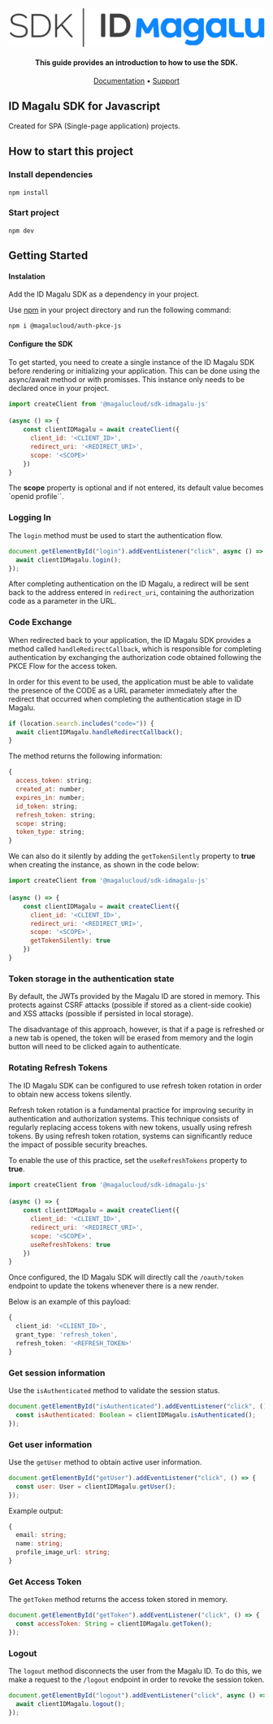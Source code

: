 <div  align="center">
  <img  src="https://raw.githubusercontent.com/andrecoliveira/andrecoliveira.github.io/master/dist/images/logo.png"  alt="Logo">

  <h4 align="center">This guide provides an introduction to how to use the SDK.</h4>
  
  <p align="center">
    <a href="https://docs.magalu.cloud/docs/id-magalu/overview/" target="_blank">Documentation</a> •
    <a href="https://idmagalu.zendesk.com/hc/pt-br/requests/new" arget="_blank">Support</a>
  </p>
</div>

## ID Magalu SDK for Javascript

Created for SPA (Single-page application) projects.

## How to start this project

### Install dependencies

```shell
npm install
```

### Start project

```shell
npm dev
```

## Getting Started

#### Instalation

Add the ID Magalu SDK as a dependency in your project.

Use [npm](https://npmjs.org/) in your project directory and run the following command:

```shell
npm i @magalucloud/auth-pkce-js
```

#### Configure the SDK

To get started, you need to create a single instance of the ID Magalu SDK before rendering or initializing your application. This can be done using the async/await method or with promisses. This instance only needs to be declared once in your project.

```jsx
import createClient from '@magalucloud/sdk-idmagalu-js'

(async () => {
    const clientIDMagalu = await createClient({
      client_id: '<CLIENT_ID>',
      redirect_uri: '<REDIRECT_URI>',
      scope: '<SCOPE>'
    })
}
```

The **scope** property is optional and if not entered, its default value becomes `openid profile``.

### Logging In

The `login` method must be used to start the authentication flow.

```js
document.getElementById("login").addEventListener("click", async () => {
  await clientIDMagalu.login();
});
```

After completing authentication on the ID Magalu, a redirect will be sent back to the address entered in `redirect_uri`, containing the authorization code as a parameter in the URL.

### Code Exchange

When redirected back to your application, the ID Magalu SDK provides a method called `handleRedirectCallback`, which is responsible for completing authentication by exchanging the authorization code obtained following the PKCE Flow for the access token.

In order for this event to be used, the application must be able to validate the presence of the CODE as a URL parameter immediately after the redirect that occurred when completing the authentication stage in ID Magalu.

```js
if (location.search.includes("code=")) {
  await clientIDMagalu.handleRedirectCallback();
}
```

The method returns the following information:

```js
{
  access_token: string;
  created_at: number;
  expires_in: number;
  id_token: string;
  refresh_token: string;
  scope: string;
  token_type: string;
}
```

We can also do it silently by adding the `getTokenSilently` property to **true** when creating the instance, as shown in the code below:

```jsx
import createClient from '@magalucloud/sdk-idmagalu-js'

(async () => {
    const clientIDMagalu = await createClient({
      client_id: '<CLIENT_ID>',
      redirect_uri: '<REDIRECT_URI>',
      scope: '<SCOPE>',
      getTokenSilently: true
    })
}
```

### Token storage in the authentication state

By default, the JWTs provided by the Magalu ID are stored in memory. This protects against CSRF attacks (possible if stored as a client-side cookie) and XSS attacks (possible if persisted in local storage).

The disadvantage of this approach, however, is that if a page is refreshed or a new tab is opened, the token will be erased from memory and the login button will need to be clicked again to authenticate.

### Rotating Refresh Tokens

The ID Magalu SDK can be configured to use refresh token rotation in order to obtain new access tokens silently.

Refresh token rotation is a fundamental practice for improving security in authentication and authorization systems. This technique consists of regularly replacing access tokens with new tokens, usually using refresh tokens. By using refresh token rotation, systems can significantly reduce the impact of possible security breaches.

To enable the use of this practice, set the `useRefreshTokens` property to **true**.

```jsx
import createClient from '@magalucloud/sdk-idmagalu-js'

(async () => {
    const clientIDMagalu = await createClient({
      client_id: '<CLIENT_ID>',
      redirect_uri: '<REDIRECT_URI>',
      scope: '<SCOPE>',
      useRefreshTokens: true
    })
}
```

Once configured, the ID Magalu SDK will directly call the `/oauth/token` endpoint to update the tokens whenever there is a new render.

Below is an example of this payload:

```typescript
{
  client_id: '<CLIENT_ID>',
  grant_type: 'refresh_token',
  refresh_token: '<REFRESH_TOKEN>'
}
```

### Get session information

Use the `isAuthenticated` method to validate the session status.

```js
document.getElementById("isAuthenticated").addEventListener("click", () => {
  const isAuthenticated: Boolean = clientIDMagalu.isAuthenticated();
});
```

### Get user information

Use the `getUser` method to obtain active user information.

```js
document.getElementById("getUser").addEventListener("click", () => {
  const user: User = clientIDMagalu.getUser();
});
```

Example output:

```typescript
{
  email: string;
  name: string;
  profile_image_url: string;
}
```

### Get Access Token

The `getToken` method returns the access token stored in memory.

```js
document.getElementById("getToken").addEventListener("click", () => {
  const accessToken: String = clientIDMagalu.getToken();
});
```

### Logout

The `logout` method disconnects the user from the Magalu ID. To do this, we make a request to the `/logout` endpoint in order to revoke the session token.

```js
document.getElementById("logout").addEventListener("click", async () => {
  await clientIDMagalu.logout();
});
```
